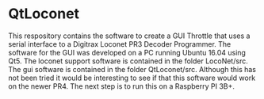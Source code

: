 # QtLoconet

This respository contains the software to create a GUI Throttle that uses a serial interface to a Digitrax Loconet PR3 Decoder Programmer.  The software for the GUI was developed on a PC running Ubuntu 16.04 using Qt5.  The loconet support software is contained in the folder LocoNet/src.  The gui software is contained in the folder QtLoconet/src. Although this has not been tried it would be interesting to see if that this software would work on the newer PR4.  The next step is to run this on a Raspberry PI 3B+.
